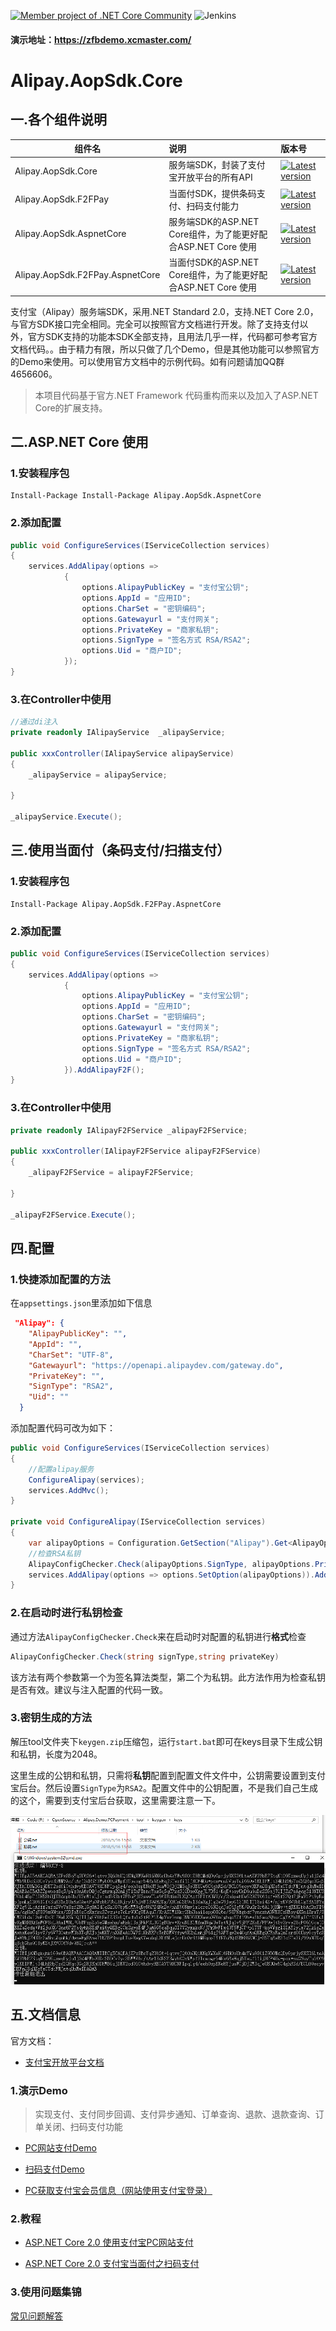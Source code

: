 [![Member project of .NET Core Community](https://img.shields.io/badge/member%20project%20of-NCC-9e20c9.svg)](https://github.com/dotnetcore)  ![Jenkins](https://img.shields.io/jenkins/s/https/ci.xcmaster.com/job/Alipay.Aopsdk.Core.svg)

#### 演示地址：https://zfbdemo.xcmaster.com/

# Alipay.AopSdk.Core

## 一.各个组件说明

组件名  | 说明 | 版本号 
-------- | :------------  | :------------ 
Alipay.AopSdk.Core | 服务端SDK，封装了支付宝开放平台的所有API  |  [![Latest version](https://img.shields.io/nuget/v/Alipay.AopSdk.Core.svg)](https://www.nuget.org/packages/Alipay.AopSdk.Core/)
Alipay.AopSdk.F2FPay  | 当面付SDK，提供条码支付、扫码支付能力  | [![Latest version](https://img.shields.io/nuget/v/Alipay.AopSdk.F2FPay.svg)](https://www.nuget.org/packages/Alipay.AopSdk.F2FPay/) 
Alipay.AopSdk.AspnetCore  | 服务端SDK的ASP.NET Core组件，为了能更好配合ASP.NET Core 使用  | [![Latest version](https://img.shields.io/nuget/v/Alipay.AopSdk.AspnetCore.svg)](https://www.nuget.org/packages/Alipay.AopSdk.AspnetCore/) 
Alipay.AopSdk.F2FPay.AspnetCore  | 当面付SDK的ASP.NET Core组件，为了能更好配合ASP.NET Core 使用  | [![Latest version](https://img.shields.io/nuget/v/Alipay.AopSdk.F2FPay.AspnetCore.svg)](https://www.nuget.org/packages/Alipay.AopSdk.F2FPay.AspnetCore/) 

支付宝（Alipay）服务端SDK，采用.NET Standard 2.0，支持.NET Core 2.0，与官方SDK接口完全相同。完全可以按照官方文档进行开发。除了支持支付以外，官方SDK支持的功能本SDK全部支持，且用法几乎一样，代码都可参考官方文档代码。。由于精力有限，所以只做了几个Demo，但是其他功能可以参照官方的Demo来使用。可以使用官方文档中的示例代码。如有问题请加QQ群4656606。
>本项目代码基于官方.NET Framework 代码重构而来以及加入了ASP.NET Core的扩展支持。

## 二.ASP.NET Core 使用

### 1.安装程序包

````
Install-Package Install-Package Alipay.AopSdk.AspnetCore
````

### 2.添加配置
````csharp
public void ConfigureServices(IServiceCollection services)
{
    services.AddAlipay(options =>
	        {
		        options.AlipayPublicKey = "支付宝公钥";
		        options.AppId = "应用ID";
		        options.CharSet = "密钥编码";
		        options.Gatewayurl = "支付网关";
		        options.PrivateKey = "商家私钥";
		        options.SignType = "签名方式 RSA/RSA2";
		        options.Uid = "商户ID";
	        });
}
````

### 3.在Controller中使用

````csharp
//通过di注入
private readonly IAlipayService  _alipayService;

public xxxController(IAlipayService alipayService)
{
	_alipayService = alipayService;

}

_alipayService.Execute();
````

## 三.使用当面付（条码支付/扫描支付）

### 1.安装程序包

````
Install-Package Alipay.AopSdk.F2FPay.AspnetCore
````

### 2.添加配置
````csharp
public void ConfigureServices(IServiceCollection services)
{
    services.AddAlipay(options =>
	        {
		        options.AlipayPublicKey = "支付宝公钥";
		        options.AppId = "应用ID";
		        options.CharSet = "密钥编码";
		        options.Gatewayurl = "支付网关";
		        options.PrivateKey = "商家私钥";
		        options.SignType = "签名方式 RSA/RSA2";
		        options.Uid = "商户ID";
	        }).AddAlipayF2F();
}
````
### 3.在Controller中使用

````csharp
private readonly IAlipayF2FService _alipayF2FService;

public xxxController(IAlipayF2FService alipayF2FService)
{
	_alipayF2FService = alipayF2FService;

}

_alipayF2FService.Execute();
````

## 四.配置

### 1.快捷添加配置的方法

在`appsettings.json`里添加如下信息

````json
 "Alipay": {
    "AlipayPublicKey": "",
    "AppId": "",
    "CharSet": "UTF-8",
    "Gatewayurl": "https://openapi.alipaydev.com/gateway.do",
    "PrivateKey": "",
    "SignType": "RSA2",
    "Uid": ""
  }
````

添加配置代码可改为如下：

````csharp
public void ConfigureServices(IServiceCollection services)
{
    //配置alipay服务
    ConfigureAlipay(services);
    services.AddMvc();
}

private void ConfigureAlipay(IServiceCollection services)
{
    var alipayOptions = Configuration.GetSection("Alipay").Get<AlipayOptions>();
    //检查RSA私钥
    AlipayConfigChecker.Check(alipayOptions.SignType, alipayOptions.PrivateKey);
    services.AddAlipay(options => options.SetOption(alipayOptions)).AddAlipayF2F();
}
````

### 2.在启动时进行私钥检查

通过方法`AlipayConfigChecker.Check`来在启动时对配置的私钥进行**格式**检查

````csharp
AlipayConfigChecker.Check(string signType,string privateKey)
````
该方法有两个参数第一个为签名算法类型，第二个为私钥。此方法作用为检查私钥是否有效。建议与注入配置的代码一致。

### 3.密钥生成的方法

解压tool文件夹下`keygen.zip`压缩包，运行`start.bat`即可在keys目录下生成公钥和私钥，长度为2048。

这里生成的公钥和私钥，只需将**私钥**配置到配置文件文件中，公钥需要设置到支付宝后台。然后设置`SignType`为`RSA2`。配置文件中的公钥配置，不是我们自己生成的这个，需要到支付宝后台获取，这里需要注意一下。

![1526457521967](tool/assets/1526457521967.png)


## 五.文档信息

官方文档：

- [支付宝开放平台文档](https://docs.open.alipay.com/54/103419 "支付宝开放平台文档")

### 1.演示Demo

>实现支付、支付同步回调、支付异步通知、订单查询、退款、退款查询、订单关闭、扫码支付功能

- [PC网站支付Demo](https://github.com/stulzq/Alipay.Demo.PCPayment "PC网站支付Demo")

- [扫码支付Demo](https://github.com/stulzq/Alipay.Demo.PCPayment "扫码支付Demo")

- [PC获取支付宝会员信息（网站使用支付宝登录）](http://www.cnblogs.com/liulun/p/8410870.html "PC获取支付宝会员信息（网站使用支付宝登录）")


### 2.教程

- [ASP.NET Core 2.0 使用支付宝PC网站支付](http://www.cnblogs.com/stulzq/p/7606164.html "ASP.NET Core 2.0 使用支付宝PC网站支付")

- [ASP.NET Core 2.0 支付宝当面付之扫码支付](http://www.cnblogs.com/stulzq/p/7647948.html "ASP.NET Core 2.0 支付宝当面付之扫码支付")

### 3.使用问题集锦

[常见问题解答](http://www.cnblogs.com/stulzq/p/7873909.html)

